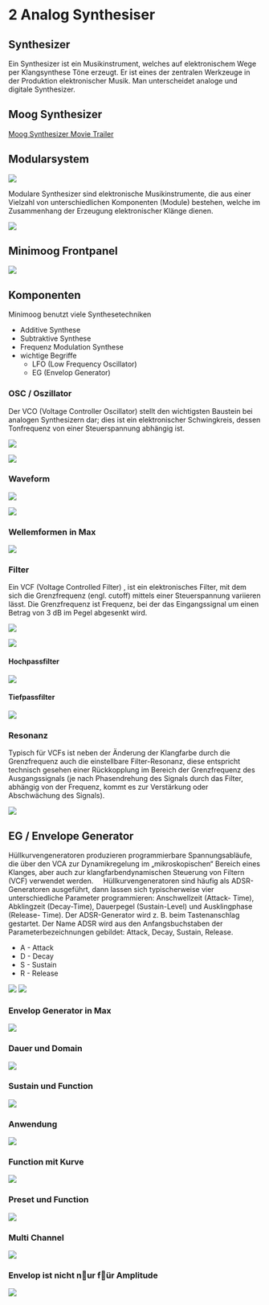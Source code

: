 # 2 Analog Synthesiser

## Synthesizer
Ein Synthesizer ist ein Musikinstrument, welches auf elektronischem Wege per Klangsynthese Töne erzeugt. Er ist eines der zentralen Werkzeuge in der Produktion elektronischer Musik. Man unterscheidet analoge und digitale Synthesizer.

## Moog Synthesizer

[Moog Synthesizer Movie Trailer](https://www.youtube.com/watch?v=FXxkAhXL138)

## Modularsystem

![](K2/modsystem.png)

Modulare Synthesizer sind elektronische Musikinstrumente, die aus einer Vielzahl von unterschiedlichen Komponenten (Module) bestehen, welche im Zusammenhang der Erzeugung elektronischer Klänge dienen.

![](K2/mods.png)

## Minimoog Frontpanel

![](K2/minimoog.png)

## Komponenten
Minimoog benutzt viele Synthesetechniken

- Additive Synthese
- Subtraktive Synthese
- Frequenz Modulation Synthese 
- wichtige Begriffe
    - LFO (Low Frequency Oscillator)
    - EG (Envelop Generator)
    
### OSC / Oszillator

Der VCO (Voltage Controller Oscillator) stellt den wichtigsten Baustein bei analogen Synthesizern dar; dies ist ein elektronischer Schwingkreis, dessen Tonfrequenz von einer Steuerspannung abhängig ist.

![](K2/osc.png)

![](K2/vco.png)

### Waveform

![](K2/selector.png)

![](K2/waveform.png)

### Wellemformen in Max

![](K2/OSC1.png)




### Filter

Ein VCF (Voltage Controlled Filter) , ist ein elektronisches Filter, mit dem sich die Grenzfrequenz (engl. cutoff) mittels einer Steuerspannung variieren lässt.
Die Grenzfrequenz ist Frequenz, bei der das Eingangssignal um einen Betrag von 3 dB im Pegel abgesenkt wird.

![](K2/vcf_panel.png)

![](K2/cutoff.png)


#### Hochpassfilter
![](K2/highpass.png)

#### Tiefpassfilter
![](K2/lowpass.png)

### Resonanz
Typisch für VCFs ist neben der Änderung der Klangfarbe durch die Grenzfrequenz auch die einstellbare Filter-Resonanz, diese entspricht technisch gesehen einer Rückkopplung im Bereich der Grenzfrequenz des Ausgangssignals (je nach Phasendrehung des Signals durch das Filter, abhängig von der Frequenz, kommt es zur Verstärkung oder Abschwächung des Signals).

![](K2/resonance.png)



## EG / Envelope Generator
Hüllkurvengeneratoren produzieren programmierbare Spannungsabläufe, die über den VCA zur Dynamikregelung im „mikroskopischen“ Bereich eines Klanges, aber auch zur klangfarbendynamischen Steuerung von Filtern (VCF) verwendet werden.  
 
Hüllkurvengeneratoren sind häufig als ADSR-Generatoren ausgeführt, dann lassen sich typischerweise vier unterschiedliche Parameter programmieren: Anschwellzeit (Attack- Time), Abklingzeit (Decay-Time), Dauerpegel (Sustain-Level) und Ausklingphase (Release- Time). Der ADSR-Generator wird z. B. beim Tastenanschlag gestartet. Der Name ADSR wird aus den Anfangsbuchstaben der Parameterbezeichnungen gebildet: Attack, Decay, Sustain, Release.

- A - Attack 
- D - Decay 
- S - Sustain
- R - Release

![](K2/adsr_panel.png)
![](K2/adsr.png)

### Envelop Generator in Max

![](K2/EG1.png)

### Dauer und Domain

![](K2/EG2.png)

### Sustain und Function

![](K2/EG3.png)

### Anwendung

![](K2/EG4.png)

### Function mit Kurve 

![](K2/EG5.png)

### Preset und Function

![](K2/EG6.png)

### Multi Channel

![](K2/EG7.png)


### Envelop ist nicht n￿ur f￿ür Amplitude

![](K2/EG8.png)
